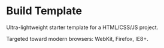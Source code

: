 # Build Template

Ultra-lightweight starter template for a HTML/CSS/JS project.

Targeted toward modern browsers: WebKit, Firefox, IE8+.